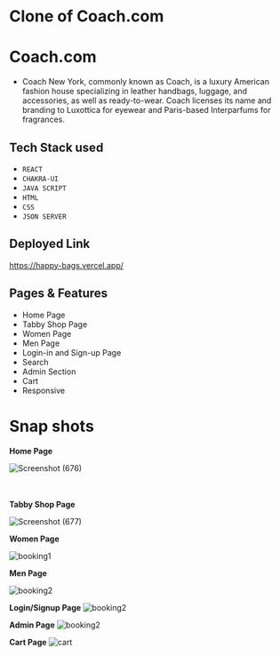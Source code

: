 # Clone of Coach.com


# Coach.com
- Coach New York, commonly known as Coach, is a luxury American fashion house specializing in leather handbags, luggage, and accessories, as well as ready-to-wear. Coach licenses its name and branding to Luxottica for eyewear and Paris-based Interparfums for fragrances.


## Tech Stack used
- `REACT`
- `CHAKRA-UI`
-  `JAVA SCRIPT`
-  `HTML`
-  `CSS`
-  `JSON SERVER`

## Deployed Link
https://happy-bags.vercel.app/

## Pages & Features
- Home Page
- Tabby Shop Page
- Women Page
- Men Page
- Login-in  and Sign-up Page
- Search 
- Admin Section
- Cart
- Responsive


# Snap shots
<b> Home Page </b>

![Screenshot (676)](https://user-images.githubusercontent.com/112814727/232678713-5f08dc7b-b2d4-4188-93dd-dd36cb624082.png)

</br>
</hr>
</br>
<b> Tabby Shop Page </b>

![Screenshot (677)](https://user-images.githubusercontent.com/112814727/232679077-882bc52e-2220-45a8-a81e-f762434749a0.png)


<b> Women Page </b>

![booking1](https://ibb.co/KXb4JvF)

<b> Men Page </b>

![booking2](https://ibb.co/sFqB2j9)

<b>Login/Signup Page</b>
![booking2](https://ibb.co/JkxRY64)

<b>Admin Page</b>
![booking2](https://ibb.co/27V9CkF)

<b>Cart Page</b>
<img src="https://pasteboard.co/2djBfgp9G4tS.png" alt="cart" />
